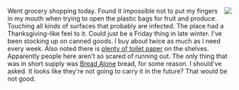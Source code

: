 <img src="http://scripting.com/images/2020/03/06/breadAlone.png" border="0" align="right">Went grocery shopping today. Found it impossible not to put my fingers in my mouth when trying to open the plastic bags for fruit and produce. Touching all kinds of surfaces that probably are infected. The place had a Thanksgiving-like feel to it. Could just be a Friday thing in late winter. I've been stocking up on canned goods. I buy about twice as much as I need every week. Also noted there is <a href="http://scripting.com/images/2020/03/06/plentyOfToiletPaperInHannafords.png">plenty of toilet paper</a> on the shelves. Apparently people here aren't so scared of running out. The only thing that was in short supply was <a href="https://www.breadalone.com/home">Bread Alone</a> bread, for some reason. I should've asked. It looks like they're not going to carry it in the future? That would be not good. 
